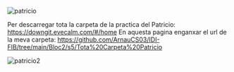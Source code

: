 ![patricio](https://user-images.githubusercontent.com/95536223/228292817-a9ce2404-2e29-4831-8173-78c2469d0947.png)

Per descarregar tota la carpeta de la practica del Patricio: https://downgit.evecalm.com/#/home
En aquesta pagina enganxar el url de la meva carpeta:  https://github.com/ArnauCS03/IDI-FIB/tree/main/Bloc2/s5/Tota%20Carpeta%20Patricio


![patricio2](https://user-images.githubusercontent.com/95536223/228292834-e198887a-ea14-4cf6-bd1a-f6d40b3d057b.jpg)


